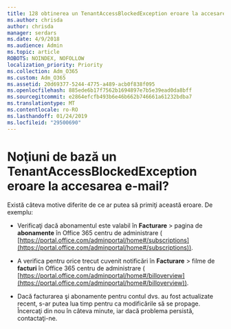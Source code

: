 ```yaml
---
title: 128 obtinerea un TenantAccessBlockedException eroare la accesarea e-mail?
ms.author: chrisda
author: chrisda
manager: serdars
ms.date: 4/9/2018
ms.audience: Admin
ms.topic: article
ROBOTS: NOINDEX, NOFOLLOW
localization_priority: Priority
ms.collection: Adm_O365
ms.custom: Adm_O365
ms.assetid: 20d69377-5244-4775-a489-acb0f838f095
ms.openlocfilehash: 885ede6b17f7562b1694897e7b5e39ead0da8bff
ms.sourcegitcommit: e2864efcfb493b6e46b662b746661a61232bdba7
ms.translationtype: MT
ms.contentlocale: ro-RO
ms.lasthandoff: 01/24/2019
ms.locfileid: "29500690"
---
```

# <a name="getting-a-tenantaccessblockedexception-error-when-accessing-email"></a>Noţiuni de bază un TenantAccessBlockedException eroare la accesarea e-mail?

Există câteva motive diferite de ce ar putea să primiţi această eroare. De exemplu:
  
- Verificaţi dacă abonamentul este valabil în **Facturare** \> pagina de **abonamente** în Office 365 centru de administrare ( [https://portal.office.com/adminportal/home#/subscriptions](https://portal.office.com/adminportal/home#/subscriptions)).
    
- A verifica pentru orice trecut cuvenit notificări în **Facturare** \> filme de **facturi** în Office 365 centru de administrare ( [https://portal.office.com/adminportal/home#/billoverview](https://portal.office.com/adminportal/home#/billoverview)).
    
- Dacă facturarea şi abonamente pentru contul dvs. au fost actualizate recent, s-ar putea lua timp pentru ca modificările să se propage. Încercaţi din nou în câteva minute, iar dacă problema persistă, contactaţi-ne.
    

